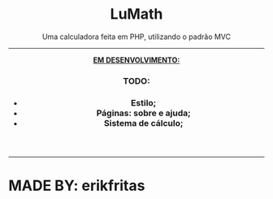 <header>
  <h1>LuMath</h1>
  <p>Uma calculadora feita em PHP, utilizando o padrão MVC</p>
  <hr>
  <span><strong><u>EM DESENVOLVIMENTO:</u><strong></span>
  <article>
    <h3>TODO:<h3>
    <ul font-size="10px">
      <li>Estilo;</li>
      <li>Páginas: sobre e ajuda;</li>
      <li>Sistema de cálculo;</li>
    </ul>
  </article>
</header>
<hr>
<footer>
  <h1>MADE BY: erikfritas</h1>
</footer>
